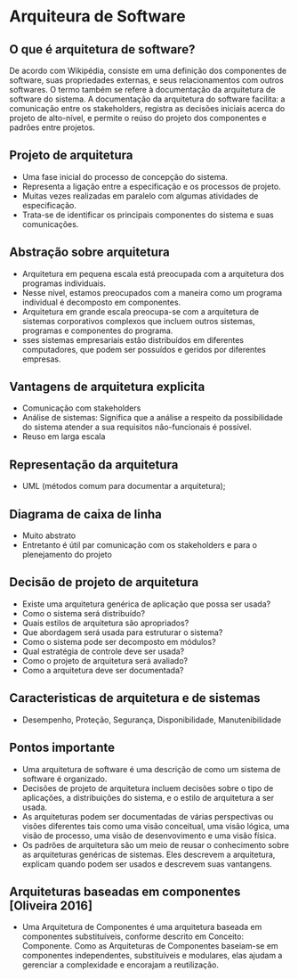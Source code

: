 # Arquiteura de Software 

## O que é arquitetura de software? 
De acordo com Wikipédia, consiste em uma definição dos componentes de software, suas propriedades externas, e seus relacionamentos com outros softwares. O termo também se refere à documentação da arquitetura de software do sistema. A documentação da arquitetura do software facilita: a comunicação entre os stakeholders, registra as decisões iniciais acerca do projeto de alto-nível, e permite o reúso do projeto dos componentes e padrões entre projetos.

## Projeto de arquitetura
- Uma fase inicial do processo de concepção do sistema.
- Representa a ligação entre a especificação e os processos de projeto.
- Muitas vezes realizadas em paralelo com algumas atividades de especificação.
- Trata-se de identificar os principais componentes do sistema e suas comunicações.

## Abstração sobre arquitetura
- Arquitetura em pequena escala está preocupada com a arquitetura dos programas individuais.
- Nesse nível, estamos preocupados com a maneira como um programa individual é decomposto em componentes.
- Arquitetura em grande escala preocupa-se com a arquitetura de sistemas corporativos complexos que incluem outros sistemas, programas e componentes do programa.
- sses sistemas empresariais estão distribuídos em diferentes computadores, que podem ser possuídos e geridos por diferentes empresas.

## Vantagens de arquitetura explicita 
- Comunicação com stakeholders 
- Análise de sistemas: Significa que a análise a respeito da possibilidade do sistema atender a sua requisitos não-funcionais é possível.
- Reuso em larga escala

## Representação da arquitetura 
- UML (métodos comum para documentar a arquitetura);

## Diagrama de caixa de linha 
- Muito abstrato
- Entretanto é útil par comunicação com os stakeholders e para o plenejamento do projeto 

## Decisão de projeto de arquitetura 
- Existe uma arquitetura genérica de aplicação que possa ser usada?
- Como o sistema será distribuído?
- Quais estilos de arquitetura são apropriados?
- Que abordagem será usada para estruturar o sistema?
- Como o sistema pode ser decomposto em módulos?
- Qual estratégia de controle deve ser usada?
- Como o projeto de arquitetura será avaliado?
- Como a arquitetura deve ser documentada?

## Caracteristicas de arquitetura e de sistemas 
- Desempenho, Proteção, Segurança, Disponibilidade, Manutenibilidade

## Pontos importante
- Uma arquitetura de software é uma descrição de como um sistema de software é organizado.
- Decisões de projeto de arquitetura incluem decisões sobre o tipo de aplicações, a distribuições do sistema, e o estilo de arquitetura a ser usada. 
- As arquiteturas podem ser documentadas de várias perspectivas ou visões diferentes tais como uma visão conceitual, uma visão lógica, uma visão de processo, uma visão de desenvovimento e uma visão física. 
- Os padrões de arquitetura são um meio de reusar o conhecimento sobre as arquiteturas genéricas de sistemas. Eles descrevem a arquitetura, explicam quando podem ser usados e descrevem suas vantangens.

## Arquiteturas baseadas em componentes [Oliveira 2016]
- Uma Arquitetura de Componentes é uma arquitetura baseada em componentes substituíveis, conforme descrito em Conceito: Componente. Como as Arquiteturas de Componentes baseiam-se em componentes independentes, substituíveis e modulares, elas ajudam a gerenciar a complexidade e encorajam a reutilização.

